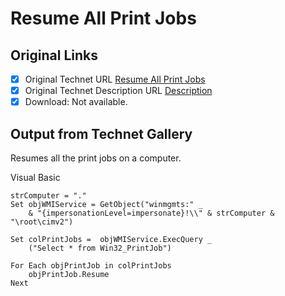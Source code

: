 # Resume All Print Jobs

## Original Links

- [x] Original Technet URL [Resume All Print Jobs](https://gallery.technet.microsoft.com/d6576176-c53f-42e4-a056-088d421bce5d)
- [x] Original Technet Description URL [Description](https://gallery.technet.microsoft.com/d6576176-c53f-42e4-a056-088d421bce5d/description)
- [x] Download: Not available.

## Output from Technet Gallery

Resumes all the print jobs on a computer.

Visual Basic

```
strComputer = "."
Set objWMIService = GetObject("winmgmts:" _
    & "{impersonationLevel=impersonate}!\\" & strComputer & "\root\cimv2")

Set colPrintJobs =  objWMIService.ExecQuery _
    ("Select * from Win32_PrintJob")

For Each objPrintJob in colPrintJobs 
    objPrintJob.Resume
Next
```

